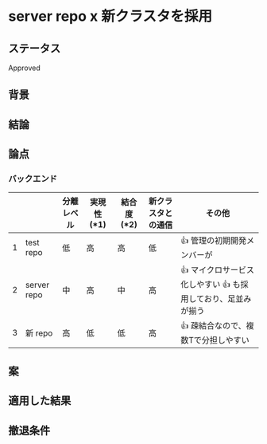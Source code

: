 # server repo x 新クラスタを採用

## ステータス

Approved

## 背景

## 結論

## 論点

### バックエンド

|     |             | 分離レベル | 実現性 (\*1) | 結合度 (\*2) | 新クラスタとの通信 | その他                                                        |
| --- | ----------- | ---------- | ------------ | ------------ | ------------------ | ------------------------------------------------------------- |
| 1   | test repo   | 低         | 高           | 高           | 低                 | 👍 管理の初期開発メンバーが                                   |
| 2   | server repo | 中         | 高           | 中           | 高                 | 👍 マイクロサービス化しやすい 👍 も採用しており、足並みが揃う |
| 3   | 新 repo     | 高         | 低           | 低           | 高                 | 👍 疎結合なので、複数Tで分担しやすい                          |

## 案

## 適用した結果

## 撤退条件

